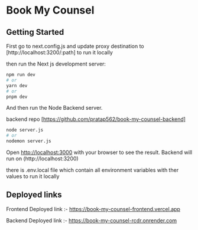 # Book My Counsel

## Getting Started

First go to next.config.js and update proxy destination to [http://localhost:3200/:path] to run it locally

then run the Next js development server:

```bash
npm run dev
# or
yarn dev
# or
pnpm dev
```
And then run the Node Backend server.

backend repo [https://github.com/pratap562/book-my-counsel-backend]

```bash
node server.js
# or
nodemon server.js
```


Open [http://localhost:3000](http://localhost:3000) with your browser to see the result.
Backend will run on (http://localhost:3200)

there is .env.local file which contain all environment variables with ther values to run it locally


## Deployed links

Frontend Deployed link :- https://book-my-counsel-frontend.vercel.app

Backend Deployed link :- https://book-my-counsel-rcdr.onrender.com
